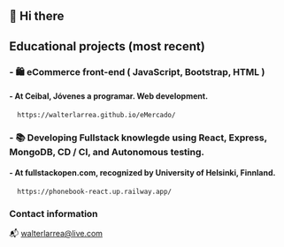 ## 👋 Hi there

## Educational projects (most recent)

### - 🛍️ eCommerce front-end ( JavaScript, Bootstrap, HTML )
####  - At Ceibal, Jóvenes a programar. Web development.
      https://walterlarrea.github.io/eMercado/

### - 📚 Developing Fullstack knowlegde using React, Express, MongoDB, CD / CI, and Autonomous testing.
####  - At fullstackopen.com, recognized by University of Helsinki, Finnland.
      https://phonebook-react.up.railway.app/

### Contact information

📬 walterlarrea@live.com

<!--
**walterlarrea/walterlarrea** is a ✨ _special_ ✨ repository because its `README.md` (this file) appears on your GitHub profile.

Here are some ideas to get you started:

- 🔭 I’m currently working on ...
- 🌱 I’m currently learning ...
- 👯 I’m looking to collaborate on ...
- 🤔 I’m looking for help with ...
- 💬 Ask me about ...
- 📫 How to reach me: ...
- 😄 Pronouns: ...
- ⚡ Fun fact: ...
-->

